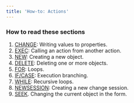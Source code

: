```yaml
---
title: 'How-to: Actions'
---
```


### How to read these sections

1.  [CHANGE](How-to_CHANGE.md): Writing values to properties.
2.  [EXEC](How-to_EXEC.md): Calling an action from another action.
3.  [NEW](How-to_NEW.md): Creating a new object.
4.  [DELETE](How-to_DELETE.md): Deleting one or more objects.
5.  [FOR](How-to_FOR.md): Loops.
6.  [IF/CASE](How-to_IF_CASE.md): Execution branching.
7.  [WHILE](How-to_WHILE.md): Recursive loops.
8.  [NEWSESSION](How-to_NEWSESSION.md): Creating a new change session.
9.  [SEEK](How-to_SEEK.md). Changing the current object in the form.
